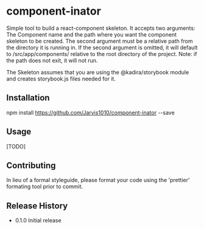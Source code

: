 component-inator
=========

  Simple tool to build a react-component skeleton.  It accepts two arguments: The Component name and the path where you want the component skeleton to be created.  The second argument must be a relative path from the directory it is running in. If the second argument is omitted, it will default to /src/app/components/ relative to the root directory of the project.  Note: if the path does not exit, it will not run.

  The Skeleton assumes that you are using the @kadira/storybook module and creates storybook.js files needed for it.

## Installation

  npm install https://github.com/Jarvis1010/component-inator --save

## Usage

  [TODO]

## Contributing

In lieu of a formal styleguide, please format your code using the 'prettier' formating tool prior to commit.

## Release History

* 0.1.0 Initial release